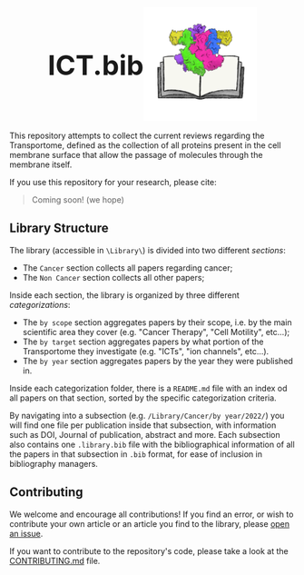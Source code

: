 <style>
    .container {
    display: flex;
    align-items: center;
    justify-content: center
    }
</style>


<div class="container">
    <div class="text">
        <font size="+4"><b>ICT.bib</b></font>
    </div>
    <div class="image">
        <img src="./code/logo-small.png" width = 200>
    </div>
</div>


This repository attempts to collect the current reviews regarding the Transportome, defined as the collection of all proteins present in the cell membrane surface that allow the passage of molecules through the membrane itself.

If you use this repository for your research, please cite:

> Coming soon! (we hope)

## Library Structure

The library (accessible in `\Library\`) is divided into two different *sections*:
- The `Cancer` section collects all papers regarding cancer;
- The `Non Cancer` section collects all other papers;

Inside each section, the library is organized by three different *categorizations*:
- The `by scope` section aggregates papers by their scope, i.e. by the main scientific area they cover (e.g. "Cancer Therapy", "Cell Motility", etc...);
- The `by target` section aggregates papers by what portion of the Transportome they investigate (e.g. "ICTs", "ion channels", etc...).
- The `by year` section aggregates papers by the year they were published in.

Inside each categorization folder, there is a `README.md` file with an index od all papers on that section, sorted by the specific categorization criteria.

By navigating into a subsection (e.g. `/Library/Cancer/by year/2022/`) you will find one file per publication inside that subsection, with information such as DOI, Journal of publication, abstract and more. Each subsection also contains one `.library.bib` file with the bibliographical information of all the papers in that subsection in `.bib` format, for ease of inclusion in bibliography managers.

## Contributing
We welcome and encourage all contributions! If you find an error, or wish to contribute your own article or an article you find to the library, please [open an issue](https://github.com/CMA-Lab/ICT.bib/issues/new/choose).

If you want to contribute to the repository's code, please take a look at the [CONTRIBUTING.md](https://github.com/CMA-Lab/ICT.bib/blob/main/CONTRIBUTING.md) file.

